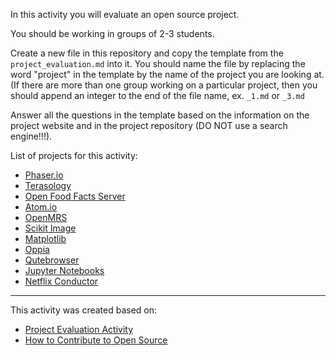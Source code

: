 
In this activity you will evaluate an open source project.

You should be working in groups of 2-3 students.

Create a new file in this repository and copy the template from the `project_evaluation.md` into it.
You should name the file by replacing the word "project" in the template by the name of the project you are looking at. 
(If there are more than one group working on a particular project, then you should append an integer to the end of 
the file name, ex. `_1.md` or `_3.md`

Answer all the questions in the template based on the information on the project website and in 
the project repository (DO NOT use a search engine!!!).

List of projects for this activity:
- [Phaser.io](https://phaser.io/) 
- [Terasology](https://terasology.org/) 
- [Open Food Facts Server](https://github.com/openfoodfacts) 
- [Atom.io](https://atom.io/)
- [OpenMRS](https://openmrs.org/)
- [Scikit Image](http://scikit-image.org/)
- [Matplotlib](https://matplotlib.org/)
- [Oppia](https://www.oppia.org/)
- [Qutebrowser](https://www.qutebrowser.org/) 
- [Jupyter Notebooks](https://jupyter.org/) 
- [Netflix Conductor](https://netflix.github.io/conductor/) 



----

This activity was created based on:
  - [Project Evaluation Activity]( http://foss2serve.org/index.php/Project_Evaluation_(Activity) )
  - [How to Contribute to Open Source](https://opensource.guide/how-to-contribute/)
